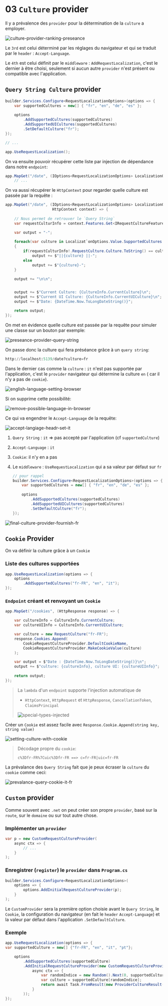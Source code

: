 

# 03 `Culture` provider

Il y a prévalence des `provider` pour la détermination de la `culture` a employer.

<img src="assets/culture-provider-ranking-preseance.png" alt="culture-provider-ranking-preseance" />

Le `3rd` est celui déterminé par les réglages du navigateur et qui se traduit par le `header` : `Accept-Language`.

Le `4th` est celui définit par le `middleware` : `AddRequestLocalization`, c'est le dernier à être choisi, seulement si aucun autre `provider` n'est présent ou compatible avec l'application.



## `Query String Culture` provider

```cs
builder.Services.Configure<RequestLocalizationOptions>(options => {
    var supportedCultures = new[] { "fr", "en", "de", "es" };
    
    options
        .AddSupportedCultures(supportedCultures)
        .AddSupportedUICultures(supportedCultures)
        .SetDefaultCulture("fr");
});

// ...

app.UseRequestLocalization();
```

On va ensuite pouvoir récupérer cette liste par injection de dépendance dans notre `endpoint`:

```cs
app.MapGet("/date", (IOptions<RequestLocalizationOptions> LocalizationOptions) => {
    // ...
```

On va aussi récupérer le `HttpContext` pour regarder quelle culture est passée par la requête :

```cs
app.MapGet("/date", (IOptions<RequestLocalizationOptions> LocalizationOptions, 
                     HttpContext context) => {
    
    // Nous permet de retrouver le `Query String`
	var requestCulturInfo = context.Features.Get<IRequestCultureFeature>();

    var output = "-";
    
    foreach(var culture in Localizat`onOptions.Value.SupportedCultures!)
    {
        if(requestCulturInfo!.RequestCulture.Culture.ToString() == culture.ToString())
            output += $"||{culture} ||-";
        else
            output += $"{culture}-";
    }

    output += "\n\n";


    output += $"Current Culture: {CultureInfo.CurrentCulture}\n";
    output += $"Current UI Culture: {CultureInfo.CurrentUICulture}\n";
    output += $"Date: {DateTime.Now.ToLongDateString()}";

    return output;
});
```

On met en évidence quelle culture est passée par la requête pour simuler une classe sur un bouton par exemple:

<img src="assets/preseance-provider-query-string.png" alt="preseance-provider-query-string" />

On passe donc la culture qui fera préséance grâce à un `query string`:

```python
http://localhost:5139/date?culture=fr
```

Dans le dernier cas comme la `culture` : `it` n'est pas supportée par l'application, c'est le `provider` navigateur qui détermine la culture `en` ( car il n'y a pas de `cookie`).

<img src="assets/english-language-setting-browser.png" alt="english-language-setting-browser" />

Si on supprime cette possibilité:

<img src="assets/remove-possible-language-in-browser.png" alt="remove-possible-language-in-browser" />

Ce qui va engendrer le `Accept-Language` de la requête:

<img src="assets/accept-langiage-headr-set-it.png" alt="accept-langiage-headr-set-it" />

1. `Query String` : `it` => pas accepté par l'application (cf `supportedCulture`)

2. `Accept-Language` : `it`

3. `Cookie`: il n'y en a pas

4. Le `middleware` : `UseRequestLocalization` qui a sa valeur par défaut sur `fr`

   ```cs
   // pour rappel
   builder.Services.Configure<RequestLocalizationOptions>(options => {
       var supportedCultures = new[] { "fr", "en", "de", "es" };
       
       options
           .AddSupportedCultures(supportedCultures)
           .AddSupportedUICultures(supportedCultures)
           .SetDefaultCulture("fr");
   });
   ```



<img src="assets/final-culture-provider-fournish-fr-2090260.png" alt="final-culture-provider-fournish-fr" />



## `Cookie` Provider

On va définir la culture grâce à un `Cookie`

### Liste des cultures supportées

```cs
app.UseRequestLocalization(options => {
    options
        .AddSupportedCultures("fr-FR", "en", "it");
});
```



### `Endpoint` créant et renvoyant un `Cookie`

```cs
app.MapGet("/cookies", (HttpResponse response) => {

    var cultureInfo = CultureInfo.CurrentCulture;
    var cultureUIInfo = CultureInfo.CurrentUICulture;

    var culture = new RequestCulture("fr-FR");
    response.Cookies.Append(
        CookieRequestCultureProvider.DefaultCookieName,
        CookieRequestCultureProvider.MakeCookieValue(culture)
    );

    var output = $"Date : {DateTime.Now.ToLongDateString()}\n";
    output += $"culture: {cultureInfo}, culture UI: {cultureUIInfo}";
    
    return output;
});
```

> La `lambda` d'un `endpoint` supporte l'injection automatique de
>
> - `HttpContext`, `HttpRequest` et `HttpResponse`, `CancellationToken`, `ClaimsPrincipal`
>
> <img src="assets/special-types-injected.png" alt="special-types-injected" />

Créer un `Cookie` est assez facile avec `Response.Cookie.Append(string key, string value)`

<img src="assets/setting-culture-with-cookie.png" alt="setting-culture-with-cookie" />

> Décodage propre du `cookie`:
>
> ```
> c%3Dfr-FR%7Cuic%3Dfr-FR ==> c=fr-FR|uic=fr-FR
> ```

La prévalance des `Query String` fait que je peux écraser la `culture` du `cookie` comme ceci:

<img src="assets/prevalance-query-cookie-it-fr.png" alt="prevalance-query-cookie-it-fr" />



## `Custom` provider

Comme souvent avec `.net` on peut créer son propre `provider`, basé sur la `route`, sur le `domaine` ou sur tout autre chose.

### Implémenter un `provider`

```cs
var p = new CustomRequestCultureProvider(
	async ctx => {
        // ...
    }
);
```



### Enregistrer (`register`) le `provider` dans `Program.cs`

```cs
builder.Services.Configure<RequestLocalizationOptions>(
	options => {
        options.AddInitialRequestCultureProvider(p);
    }
);
```

Le `CustomProvider` sera la première option choisie avant le `Query String`, le `Cookie`, la configuration du navigateur (en fait le `header` `Accept-Language`) et la valeur par défaut dans l'application `.SetDefaultCulture`.

### Exemple

```cs
app.UseRequestLocalization(options => {
var supportedCulture = new[] {"fr-FR", "en", "it", "pt"};

    options
        .AddSupportedCultures(supportedCulture)
        .AddInitialRequestCultureProvider(new CustomRequestCultureProvider(
            async ctx => {
				var randomIndice = new Random().Next(0, supportedCulture.Length);
                var culture = supportedCulture[randomIndice];
                return await Task.FromResult(new ProviderCultureResult(culture));
            }
        ));
});
```

